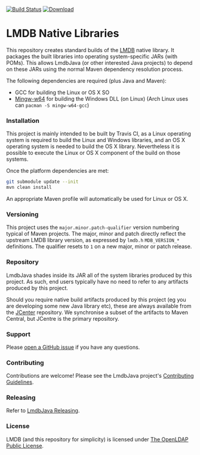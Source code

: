 [![Build Status](https://travis-ci.org/lmdbjava/native.svg?branch=master)](https://travis-ci.org/lmdbjava/native)
[![Download](https://api.bintray.com/packages/lmdbjava/maven/native/images/download.svg)](https://bintray.com/lmdbjava/maven/native/_latestVersion)

# LMDB Native Libraries

This repository creates standard builds of the [LMDB](http://symas.com/mdb/)
native library. It packages the built libraries into operating system-specific
JARs (with POMs). This allows LmdbJava (or other interested Java projects) to
depend on these JARs using the normal Maven dependency resolution process.

The following dependencies are required (plus Java and Maven):

* GCC for building the Linux or OS X SO
* [Mingw-w64](http://mingw-w64.org/) for building the Windows DLL (on Linux)
  (Arch Linux uses can `pacman -S mingw-w64-gcc`)

### Installation

This project is mainly intended to be built by Travis CI, as a Linux operating
system is required to build the Linux and Windows libraries, and an OS X
operating system is needed to build the OS X library. Nevertheless it is
possible to execute the Linux or OS X component of the build on those systems.

Once the platform dependencies are met:

```bash
git submodule update --init
mvn clean install
```

An appropriate Maven profile will automatically be used for Linux or OS X.

### Versioning

This project uses the `major.minor.patch-qualifier` version numbering typical
of Maven projects. The major, minor and patch directly reflect the upstream
LMDB library version, as expressed by `lmdb.h` `MDB_VERSION_*` definitions.
The qualifier resets to `1` on a new major, minor or patch release.

### Repository

LmdbJava shades inside its JAR all of the system libraries produced by this
project. As such, end users typically have no need to refer to any artifacts
produced by this project.

Should you require native build artifacts produced by this project (eg you are
developing some new Java library etc), these are always available from the
[JCenter](https://bintray.com/bintray/jcenter) repository. We synchronise a
subset of the artifacts to Maven Central, but JCentre is the primary repository.

### Support

Please [open a GitHub issue](https://github.com/lmdbjava/native/issues) if you
have any questions.

### Contributing

Contributions are welcome! Please see the LmdbJava project's
[Contributing Guidelines](https://github.com/lmdbjava/lmdbjava/blob/master/CONTRIBUTING.md).

### Releasing

Refer to
[LmdbJava Releasing](https://github.com/lmdbjava/lmdbjava/blob/master/RELEASE.md).

### License
LMDB (and this repository for simplicity) is licensed under
[The OpenLDAP Public License](http://www.openldap.org/software/release/license.html).
